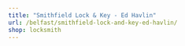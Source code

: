 ```yaml
---
title: "Smithfield Lock & Key - Ed Havlin"
url: /belfast/smithfield-lock-and-key-ed-havlin/
shop: locksmith
---
```


